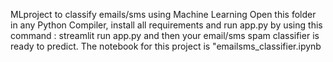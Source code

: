 MLproject to classify emails/sms using Machine Learning
Open this folder in any Python Compiler, install all requirements and run app.py by using this command :  streamlit run app.py and then your email/sms spam classifier is ready to predict.
The notebook for this project is "emailsms_classifier.ipynb
